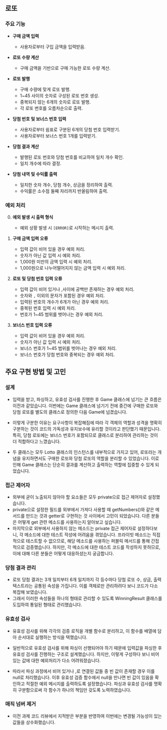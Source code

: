 ## 로또

### 주요 기능

- **구매 금액 입력**

  - 사용자로부터 구입 금액을 입력받음.

- **로또 수량 계산**

  - 구매 금액을 기반으로 구매 가능한 로또 수량 계산.

- **로또 발행**

  - 구매 수량에 맞게 로또 발행.
  - 1~45 사이의 숫자로 구성된 로또 번호 생성.
  - 중복되지 않는 6개의 숫자로 로또 발행.
  - 각 로또 번호를 오름차순으로 출력.

- **당첨 번호 및 보너스 번호 입력**

  - 사용자로부터 쉼표로 구분된 6개의 당첨 번호 입력받기.
  - 사용자로부터 보너스 번호 1개를 입력받기.

- **당첨 결과 계산**

  - 발행된 로또 번호와 당첨 번호를 비교하여 일치 개수 확인.
  - 일치 개수에 따라 결정.

- **당첨 내역 및 수익률 출력**
  - 일치한 숫자 개수, 당첨 개수, 상금을 정리하여 출력.
  - 수익률은 소수점 둘째 자리까지 반올림하여 출력.

### 예외 처리

0. **예외 발생 시 출력 형식**

   - 예외 상황 발생 시 `[ERROR]`로 시작하는 메시지 출력.

1. **구매 금액 입력 오류**

   - 입력 값이 비어 있을 경우 예외 처리.
   - 숫자가 아닌 값 입력 시 예외 처리.
   - 1,000원 미만의 금액 입력 시 예외 처리.
   - 1,000원으로 나누어떨어지지 않는 금액 입력 시 예외 처리.

2. **로또 및 당첨 번호 입력 오류**

   - 입력 값이 비어 있거나 ,사이에 공백만 존재하는 경우 예외 처리.
   - 숫자와 `,` 이외의 문자가 포함된 경우 예외 처리.
   - 입력된 번호의 개수가 6개가 아닌 경우 예외 처리.
   - 중복된 번호 입력 시 예외 처리.
   - 번호가 1~45 범위를 벗어나는 경우 예외 처리.

3. **보너스 번호 입력 오류**

   - 입력 값이 비어 있을 경우 예외 처리.
   - 숫자가 아닌 값 입력 시 예외 처리.
   - 보너스 번호가 1~45 범위를 벗어나는 경우 예외 처리.
   - 보너스 번호가 당첨 번호와 중복되는 경우 예외 처리.

## 주요 구현 방법 및 고민

### 설계

- 입력을 받고, 파싱하고, 유효성 검사를 진행한 후 Game 클래스에 넘기는 큰 흐름은 이전과 같았습니다. 이번에는 Game 클래스에 넘기기 전에 중간에 구매한 로또와 당첨 로또를 별도의 클래스로 정의한 다음 Game에 넘겼습니다.

- 이렇게 구분한 이유는 요구사항이 복잡해짐에 따라 각 객체의 역할과 성격을 명확히 구분하는 것이 코드의 가독성과 유지보수에 유리할 것이라고 판단했기 때문입니다. 특히, 당첨 로또에는 보너스 번호가 포함되므로 클래스로 분리하여 관리하는 것이 더 적합하다고 느꼈습니다.

- 두 클래스는 모두 Lotto 클래스의 인스턴스를 내부적으로 가지고 있어, 로또라는 개념을 유지하면서도 구매한 로또와 당첨 로또의 역할을 분리할 수 있었습니다. 이로 인해 Game 클래스는 단순히 결과를 계산하고 출력하는 역할에 집중할 수 있게 되었습니다.

### 접근 제어자

- 외부에 굳이 노출되지 않아야 할 요소들은 모두 private으로 접근 제어자로 설정했습니다.
- private으로 설정한 필드를 외부에서 가져다 사용할 때 getNumbers()와 같은 메서드를 만드는 것과 getter로 구현하는 것 사이에서 고민이 되었습니다. 다른 분들은 어떻게 get 관련 메소드를 사용하는지 알아보고 싶습니다.
- 마지막으로 외부에서 사용하지 않는 메소드는 private 접근 제어자로 설정하다보니, 각 메소드에 대한 테스트 작성에 어려움을 겪었습니다. 프라이빗 메소드는 직접적으로 테스트할 수 없으므로, 해당 메소드를 사용하는 퍼블릭 메서드를 통해 간접적으로 검증했습니다. 하지만, 각 메소드에 대한 테스트 코드를 작성하지 못하므로, 이에 대해 다른 분들은 어떻게 대응하셨는지 궁금합니다.

### 당첨 결과 관리

- 로또 당첨 결과는 3개 일치부터 6개 일치까지 각 등수마다 당첨 로또 수, 상금, 출력 텍스트라는 공통된 속성을 가집니다. 이를 객체로만 관리하려다 보니 코드가 다소 복잡해 보였습니다.
- 그래서 이러한 속성들을 하나의 형태로 관리할 수 있도록 WinningResult 클래스를 도입하여 통일된 형태로 관리했습니다.

### 유효성 검사

- 유효성 검사를 위해 각각의 검증 로직을 개별 함수로 분리하고, 이 함수를 배열에 담아 순서대로 실행하는 방식을 택했습니다.

- 일반적으로 유효성 검사를 위해 파싱이 선행되어야 하기 때문에 입력값을 파싱한 후 유효성 검사를 진행하는 구조로 설계했습니다. 하지만, 이렇게 구성하다 보니 비어있는 값에 대한 예외처리가 다소 어려워졌습니다.
- 따라서 파싱 과정에서 비어 있거나 ,로 연결된 값들 중 빈 값이 존재할 경우 이를 null로 처리했습니다. 이후 유효성 검증 함수에서 null을 만나면 빈 값이 있음을 확인하고 적절한 예외 메시지를 출력하도록 설정했습니다. 파싱과 유효성 검사를 명확히 구분함으로써 각 함수가 하나의 책임만 갖도록 노력하였습니다.

### 매직 넘버 제거

- 이전 과제 코드 리뷰에서 지적받은 부분을 반영하여 이번에는 변경될 가능성이 있는 값들을 상수화했습니다.
